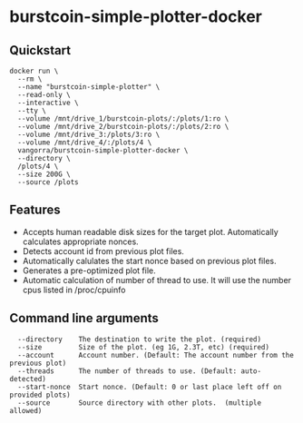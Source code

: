 # burstcoin-simple-plotter-docker

## Quickstart
```
docker run \
  --rm \
  --name "burstcoin-simple-plotter" \
  --read-only \
  --interactive \
  --tty \
  --volume /mnt/drive_1/burstcoin-plots/:/plots/1:ro \
  --volume /mnt/drive_2/burstcoin-plots/:/plots/2:ro \
  --volume /mnt/drive_3:/plots/3:ro \
  --volume /mnt/drive_4/:/plots/4 \
  vangorra/burstcoin-simple-plotter-docker \
  --directory \
  /plots/4 \
  --size 200G \
  --source /plots
```

## Features
- Accepts human readable disk sizes for the target plot. Automatically calculates appropriate nonces.
- Detects account id from previous plot files.
- Automatically calulates the start nonce based on previous plot files.
- Generates a pre-optimized plot file.
- Automatic calculation of number of thread to use. It will use the number cpus listed in /proc/cpuinfo

## Command line arguments
```
  --directory    The destination to write the plot. (required)
  --size         Size of the plot. (eg 1G, 2.3T, etc) (required)
  --account      Account number. (Default: The account number from the previous plot)
  --threads      The number of threads to use. (Default: auto-detected)
  --start-nonce  Start nonce. (Default: 0 or last place left off on provided plots)
  --source       Source directory with other plots.  (multiple allowed)
```
